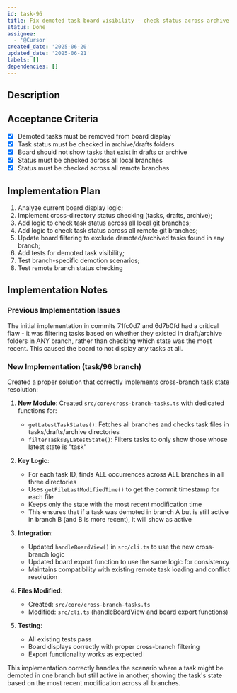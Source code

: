 ```yaml
---
id: task-96
title: Fix demoted task board visibility - check status across archive and drafts
status: Done
assignee:
  - '@Cursor'
created_date: '2025-06-20'
updated_date: '2025-06-21'
labels: []
dependencies: []
---
```


## Description

## Acceptance Criteria

- [x] Demoted tasks must be removed from board display
- [x] Task status must be checked in archive/drafts folders
- [x] Board should not show tasks that exist in drafts or archive
- [x] Status must be checked across all local branches
- [x] Status must be checked across all remote branches

## Implementation Plan

1. Analyze current board display logic;
2. Implement cross-directory status checking (tasks, drafts, archive);
3. Add logic to check task status across all local git branches;
4. Add logic to check task status across all remote git branches;
5. Update board filtering to exclude demoted/archived tasks found in any branch;
6. Add tests for demoted task visibility;
7. Test branch-specific demotion scenarios;
8. Test remote branch status checking

## Implementation Notes

### Previous Implementation Issues

The initial implementation in commits 71fc0d7 and 6d7b0fd had a critical flaw - it was filtering tasks based on whether they existed in draft/archive folders in ANY branch, rather than checking which state was the most recent. This caused the board to not display any tasks at all.

### New Implementation (task/96 branch)

Created a proper solution that correctly implements cross-branch task state resolution:

1. **New Module**: Created `src/core/cross-branch-tasks.ts` with dedicated functions for:
   - `getLatestTaskStates()`: Fetches all branches and checks task files in tasks/drafts/archive directories
   - `filterTasksByLatestState()`: Filters tasks to only show those whose latest state is "task"

2. **Key Logic**:
   - For each task ID, finds ALL occurrences across ALL branches in all three directories
   - Uses `getFileLastModifiedTime()` to get the commit timestamp for each file
   - Keeps only the state with the most recent modification time
   - This ensures that if a task was demoted in branch A but is still active in branch B (and B is more recent), it will show as active

3. **Integration**:
   - Updated `handleBoardView()` in `src/cli.ts` to use the new cross-branch logic
   - Updated board export function to use the same logic for consistency
   - Maintains compatibility with existing remote task loading and conflict resolution

4. **Files Modified**:
   - Created: `src/core/cross-branch-tasks.ts`
   - Modified: `src/cli.ts` (handleBoardView and board export functions)

5. **Testing**:
   - All existing tests pass
   - Board displays correctly with proper cross-branch filtering
   - Export functionality works as expected

This implementation correctly handles the scenario where a task might be demoted in one branch but still active in another, showing the task's state based on the most recent modification across all branches.
